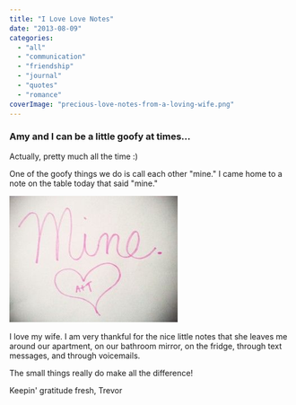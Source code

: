 ```yaml
---
title: "I Love Love Notes"
date: "2013-08-09"
categories: 
  - "all"
  - "communication"
  - "friendship"
  - "journal"
  - "quotes"
  - "romance"
coverImage: "precious-love-notes-from-a-loving-wife.png"
---
```


### Amy and I can be a little goofy at times...

Actually, pretty much all the time :)

One of the goofy things we do is call each other "mine." I came home to a note on the table today that said "mine."

![love note from my wife that says "mine"](/images/mine-300x225.jpg)

I love my wife. I am very thankful for the nice little notes that she leaves me around our apartment, on our bathroom mirror, on the fridge, through text messages, and through voicemails.

The small things really do make all the difference!

Keepin' gratitude fresh, Trevor
